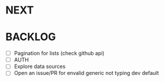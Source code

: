 # NEXT

# BACKLOG

-   [ ] Pagination for lists (check github api)
-   [ ] AUTH
-   [ ] Explore data sources
-   [ ] Open an issue/PR for envalid generic not typing dev default
